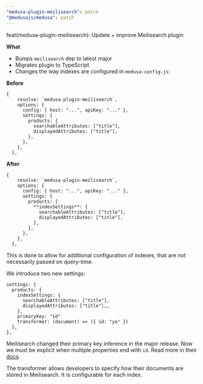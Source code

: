 ```yaml
---
"medusa-plugin-meilisearch": patch
"@medusajs/medusa": patch
---
```


feat(medusa-plugin-meilisearch): Update + improve Meilisearch plugin

**What**
- Bumps `meilisearch` dep to latest major
- Migrates plugin to TypeScript
- Changes the way indexes are configured in `medusa-config.js`:

**Before**
```
{
    resolve: `medusa-plugin-meilisearch`,
    options: {
      config: { host: "...", apiKey: "..." },
      settings: {
        products: {
          searchableAttributes: ["title"],
          displayedAttributes: ["title"],
        },
      },
    },
  },
```

**After**
```
{
    resolve: `medusa-plugin-meilisearch`,
    options: {
      config: { host: "...", apiKey: "..." },
      settings: {
        products: {
          **indexSettings**: {
            searchableAttributes: ["title"],
            displayedAttributes: ["title"],
          },
        },
      },
    },
  },
```

This is done to allow for additional configuration of indexes, that are not necessarily passed on query-time. 

We introduce two new settings:
```
settings: {
  products: {
    indexSettings: {
      searchableAttributes: ["title"],
      displayedAttributes: ["title"],,
    },
    primaryKey: "id"
    transformer: (document) => ({ id: "yo" })
  },
},
```

Meilisearch changed their primary key inference in the major release. Now we must be explicit when multiple properties end with `id`. Read more in their [docs](https://docs.meilisearch.com/learn/core_concepts/primary_key.html#primary-field).

The transformer allows developers to specify how their documents are stored in Meilisearch. It is configurable for each index.
